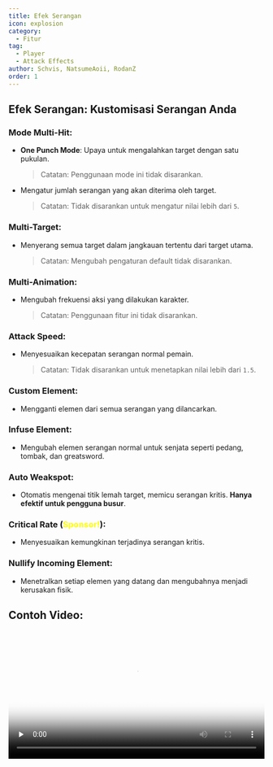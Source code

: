 ```yaml
---
title: Efek Serangan
icon: explosion
category:
  - Fitur
tag:
  - Player
  - Attack Effects
author: Schvis, NatsumeAoii, RodanZ
order: 1
---
```


## Efek Serangan: Kustomisasi Serangan Anda

### Mode Multi-Hit:
- **One Punch Mode**: Upaya untuk mengalahkan target dengan satu pukulan.
  > Catatan: Penggunaan mode ini tidak disarankan.
- Mengatur jumlah serangan yang akan diterima oleh target.
  > Catatan: Tidak disarankan untuk mengatur nilai lebih dari `5`.

### Multi-Target:
- Menyerang semua target dalam jangkauan tertentu dari target utama.
  > Catatan: Mengubah pengaturan default tidak disarankan.

### Multi-Animation:
- Mengubah frekuensi aksi yang dilakukan karakter.
  > Catatan: Penggunaan fitur ini tidak disarankan.

### Attack Speed:
- Menyesuaikan kecepatan serangan normal pemain.
  > Catatan: Tidak disarankan untuk menetapkan nilai lebih dari `1.5`.

### Custom Element:
- Mengganti elemen dari semua serangan yang dilancarkan.

### Infuse Element:
- Mengubah elemen serangan normal untuk senjata seperti pedang, tombak, dan greatsword.

### Auto Weakspot:
- Otomatis mengenai titik lemah target, memicu serangan kritis. **Hanya efektif untuk pengguna busur**.

### Critical Rate (<span style="color:yellow;">Sponsor!</span>):
- Menyesuaikan kemungkinan terjadinya serangan kritis.

### Nullify Incoming Element:
- Menetralkan setiap elemen yang datang dan mengubahnya menjadi kerusakan fisik.

## Contoh Video:

<video controls preload="none" width="100%" poster="https://nextcloud.atruicardona.xyz/s/4rRZ3mQoxsnfMQy/preview"><source src="https://nextcloud.atruicardona.xyz/s/4rRZ3mQoxsnfMQy/download" type="video/mp4"></video>
